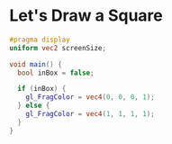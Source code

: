# Let's Draw a Square

``` glsl
#pragma display
uniform vec2 screenSize;

void main() {
  bool inBox = false;

  if (inBox) {
    gl_FragColor = vec4(0, 0, 0, 1);
  } else {
    gl_FragColor = vec4(1, 1, 1, 1);
  }
}
```
